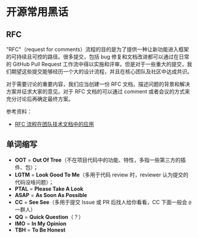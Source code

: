 # 开源常用黑话

## RFC

"RFC"（request for comments）流程的目的是为了提供一种让新功能进入框架的可持续且可控的路径。很多提交，包括 bug 修复和文档改进都可以通过在日常的 GitHub Pull Request 工作流中得以实施和评审。但是对于一些重大的提交，我们期望这些提交能够经历一个大的设计流程，并且在核心团队及社区中达成共识。

对于需要讨论的重要内容，我们应当创建一份 RFC 文档，描述问题的背景和解决方案并征求大家的意见。对于 RFC 文档的可以通过 comment 或者会议的方式来充分讨论后再确定最终方案。

参考资料：

- [<u>RFC 流程在团队技术文档中的应用</u>](https://yss.github.io/2022/01/19/use-RFC-process-in-our-team-technical-document.html)

## 单词缩写

- **OOT** = **Out Of Tree**（不在项目代码中的功能、特性，多指一些第三方的插件、包）；
- **LGTM** = **Look Good To Me**（多用于代码 review 时，reviewer 认为提交的代码没啥问题）；
- **PTAL** = **Please Take A Look**
- **ASAP** = **As Soon As Possible**
- **CC** = **See See**（多用于提交 Issue 或 PR 后找人给你看看，CC 下面一般会 `@` 一群人）
- **QQ** = **Quick Question**（？）
- **IMO** = **In My Opinion**
- **TBH** = **To Be Honest**
